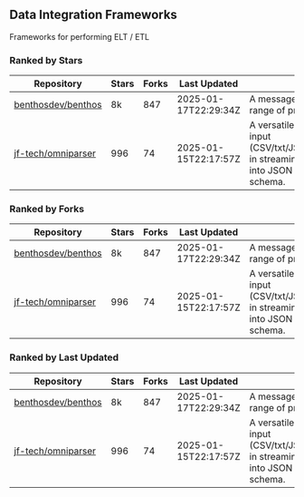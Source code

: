 ## Data Integration Frameworks

Frameworks for performing ELT / ETL

### Ranked by Stars

| Repository | Stars | Forks | Last Updated | Description | 
|------------|-------|-------|--------------|-------------|
| [benthosdev/benthos](https://github.com/benthosdev/benthos) | 8k | 847 | 2025-01-17T22:29:34Z |  A message streaming bridge between a range of protocols. |
| [jf-tech/omniparser](https://github.com/jf-tech/omniparser) | 996 | 74 | 2025-01-15T22:17:57Z |  A versatile ETL library that parses text input (CSV/txt/JSON/XML/EDI/X12/EDIFACT/etc) in streaming fashion and transforms data into JSON output using data-driven schema. |

### Ranked by Forks

| Repository | Stars | Forks | Last Updated | Description | 
|------------|-------|-------|--------------|-------------|
| [benthosdev/benthos](https://github.com/benthosdev/benthos) | 8k | 847 | 2025-01-17T22:29:34Z |  A message streaming bridge between a range of protocols. |
| [jf-tech/omniparser](https://github.com/jf-tech/omniparser) | 996 | 74 | 2025-01-15T22:17:57Z |  A versatile ETL library that parses text input (CSV/txt/JSON/XML/EDI/X12/EDIFACT/etc) in streaming fashion and transforms data into JSON output using data-driven schema. |

### Ranked by Last Updated

| Repository | Stars | Forks | Last Updated | Description | 
|------------|-------|-------|--------------|-------------|
| [benthosdev/benthos](https://github.com/benthosdev/benthos) | 8k | 847 | 2025-01-17T22:29:34Z |  A message streaming bridge between a range of protocols. |
| [jf-tech/omniparser](https://github.com/jf-tech/omniparser) | 996 | 74 | 2025-01-15T22:17:57Z |  A versatile ETL library that parses text input (CSV/txt/JSON/XML/EDI/X12/EDIFACT/etc) in streaming fashion and transforms data into JSON output using data-driven schema. |

